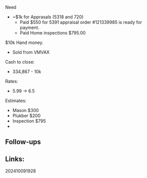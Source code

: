Need 
- ~$1k for Apprasals (5318 and 720)
	- Paid $550 for 5391 appraisal order #121339985 is ready for payment.
	- Paid Home inspections $795.00

$10k Hand money. 
- Sold from VMVAX

Cash to close:
- 334,867 - 10k

Rates:
- 5.99 -> 6.5

Estimates: 
- Mason $300 
- Plukber $200
- Inspection $795
- 
## Follow-ups


## Links: 



202410091928
